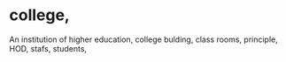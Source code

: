 # college,
An institution of higher education,
college bulding,
class rooms,
principle,
HOD,
stafs,
students,
